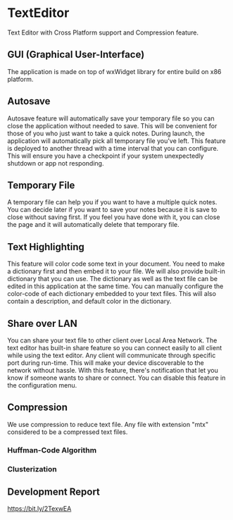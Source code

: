 # TextEditor
Text Editor with Cross Platform support and Compression feature.

## GUI (Graphical User-Interface)
The application is made on top of wxWidget library for entire build on x86 platform.

## Autosave
Autosave feature will automatically save your temporary file so you can close the application without needed to save. This will be convenient for those of you who just want to take a quick notes. During launch, the application will automatically pick all temporary file you've left. This feature is deployed to another thread with a time interval that you can configure. This will ensure you have a checkpoint if your system unexpectedly shutdown or app not responding.

## Temporary File
A temporary file can help you if you want to have a multiple quick notes. You can decide later if you want to save your notes because it is save to close without saving first. If you feel you have done with it, you can close the page and it will automatically delete that temporary file.

## Text Highlighting
This feature will color code some text in your document. You need to make a dictionary first and then embed it to your file. We will also provide built-in dictionary that you can use. The dictionary as well as the text file can be edited  in this application at the same time. You can manually configure the color-code of each dictionary embedded to your text files. This will also contain a description, and default color in the dictionary.

## Share over LAN
You can share your text file to other client over Local Area Network. The text editor has built-in share feature so you can connect easily to all client while using the text editor. Any client will communicate through specific port during run-time. This will make your device discoverable to the network without hassle. With this feature, there's notification that let you know if someone wants to share or connect. You can disable this feature in the configuration menu.

## Compression
We use compression to reduce text file. Any file with extension "mtx" considered to be a compressed text files.
### Huffman-Code Algorithm
### Clusterization

## Development Report
https://bit.ly/2TexwEA

